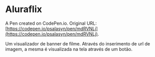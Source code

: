 # Aluraflix

A Pen created on CodePen.io. Original URL: [https://codepen.io/psalasyn/pen/mdRVNLj](https://codepen.io/psalasyn/pen/mdRVNLj).

Um visualizador de banner de filme. Através do inserimento de url de imagem, a mesma é visualizada na tela através de um botão.


